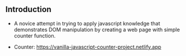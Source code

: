 ## Introduction

- A novice attempt in trying to apply javascript knowledge that demonstrates DOM manipulation by creating a web page with simple counter function.

- Counter: https://vanilla-javascript-counter-project.netlify.app
